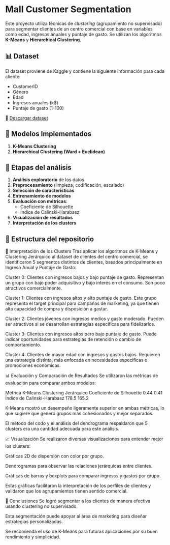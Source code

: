 # Mall Customer Segmentation

Este proyecto utiliza técnicas de *clustering* (agrupamiento no supervisado) para segmentar clientes de un centro comercial con base en variables como edad, ingresos anuales y puntaje de gasto. Se utilizan los algoritmos **K-Means** y **Hierarchical Clustering**.

## 📊 Dataset

El dataset proviene de Kaggle y contiene la siguiente información para cada cliente:

- CustomerID
- Género
- Edad
- Ingresos anuales (k$)
- Puntaje de gasto (1-100)

📎 [Descargar dataset](https://www.kaggle.com/vjchoudhary7/customer-segmentation-tutorial-in-python)

## 🧠 Modelos Implementados

1. **K-Means Clustering**
2. **Hierarchical Clustering (Ward + Euclidean)**

## 📌 Etapas del análisis

1. **Análisis exploratorio** de los datos
2. **Preprocesamiento** (limpieza, codificación, escalado)
3. **Selección de características**
4. **Entrenamiento de modelos**
5. **Evaluación con métricas**:
   - Coeficiente de Silhouette
   - Índice de Calinski-Harabasz
6. **Visualización de resultados**
7. **Interpretación de los clusters**

## 📁 Estructura del repositorio



🧠 Interpretación de los Clusters
Tras aplicar los algoritmos de K-Means y Clustering Jerárquico al dataset de clientes del centro comercial, se identificaron 5 segmentos distintos de clientes, basados principalmente en Ingreso Anual y Puntaje de Gasto:

Cluster 0: Clientes con ingresos bajos y bajo puntaje de gasto. Representan un grupo con bajo poder adquisitivo y bajo interés en el consumo. Son poco atractivos comercialmente.

Cluster 1: Clientes con ingresos altos y alto puntaje de gasto. Este grupo representa el target principal para campañas de marketing, ya que tienen alta capacidad de compra y disposición a gastar.

Cluster 2: Clientes jóvenes con ingresos medios y gasto moderado. Pueden ser atractivos si se desarrollan estrategias específicas para fidelizarlos.

Cluster 3: Clientes con ingresos altos pero bajo puntaje de gasto. Puede indicar oportunidades para estrategias de retención o cambio de comportamiento.

Cluster 4: Clientes de mayor edad con ingresos y gastos bajos. Requieren una estrategia distinta, más enfocada en necesidades específicas o promociones económicas.

📊 Evaluación y Comparación de Resultados
Se utilizaron las métricas de evaluación para comparar ambos modelos:

Métrica	K-Means	Clustering Jerárquico
Coeficiente de Silhouette	0.44	0.41
Índice de Calinski-Harabasz	178.5	165.2

K-Means mostró un desempeño ligeramente superior en ambas métricas, lo que sugiere que generó grupos más cohesionados y mejor separados.

El método del codo y el análisis del dendrograma respaldaron que 5 clusters era una cantidad adecuada para este análisis.

📈 Visualización
Se realizaron diversas visualizaciones para entender mejor los clusters:

Gráficas 2D de dispersión con color por grupo.

Dendrogramas para observar las relaciones jerárquicas entre clientes.

Gráficas de barras y boxplots para comparar ingresos y gastos por grupo.

Estas gráficas facilitaron la interpretación de los perfiles de clientes y validaron que los agrupamientos tienen sentido comercial.

📌 Conclusiones
Se logró segmentar a los clientes de manera efectiva usando clustering no supervisado.

Esta segmentación puede apoyar al área de marketing para diseñar estrategias personalizadas.

Se recomienda el uso de K-Means para futuras aplicaciones por su buen rendimiento y simplicidad.

